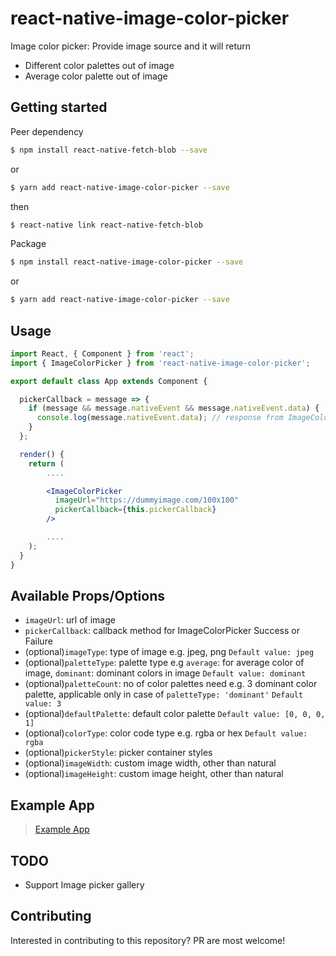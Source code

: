 
# react-native-image-color-picker
Image color picker: Provide image source and it will return 
- Different color palettes out of image 
- Average color palette out of image

## Getting started

Peer dependency

```sh
$ npm install react-native-fetch-blob --save
```
or

```sh
$ yarn add react-native-image-color-picker --save
```
then

```sh
$ react-native link react-native-fetch-blob
```

Package 

```sh
$ npm install react-native-image-color-picker --save
```
or

```sh
$ yarn add react-native-image-color-picker --save
```

## Usage

```jsx
import React, { Component } from 'react';
import { ImageColorPicker } from 'react-native-image-color-picker';

export default class App extends Component {

  pickerCallback = message => {
    if (message && message.nativeEvent && message.nativeEvent.data) {
      console.log(message.nativeEvent.data); // response from ImageColorPicker
    }
  };

  render() {
    return (
        ....

        <ImageColorPicker
          imageUrl="https://dummyimage.com/100x100"
          pickerCallback={this.pickerCallback}
        />

        ....
    );
  }
}
```

## Available Props/Options

- `imageUrl`: url of image 
- `pickerCallback`: callback method for ImageColorPicker Success or Failure
- (optional)`imageType`: type of image e.g. jpeg, png `Default value: jpeg`
- (optional)`paletteType`: palette type e.g `average`: for average color of image, `dominant`: dominant colors in image `Default value: dominant`
- (optional)`paletteCount`: no of color palettes need e.g. 3 dominant color palette, applicable only in case of `paletteType: 'dominant'` `Default value: 3`
- (optional)`defaultPalette`: default color palette `Default value: [0, 0, 0, 1]`
- (optional)`colorType`: color code type e.g. rgba or hex `Default value: rgba`
- (optional)`pickerStyle`: picker container styles
- (optional)`imageWidth`: custom image width, other than natural
- (optional)`imageHeight`: custom image height, other than natural

## Example App
> [Example App](https://github.com/pradeep1991singh/ImageColorPickerExampleApp)

## TODO

- Support Image picker gallery

## Contributing

Interested in contributing to this repository? PR are most welcome!
